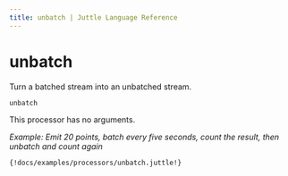 ```yaml
---
title: unbatch | Juttle Language Reference
---
```


unbatch 
=======

Turn a batched stream into an unbatched stream.

``` 
unbatch
```

This processor has no arguments.

_Example: Emit 20 points, batch every five seconds, count the result, then unbatch and count again_

```
{!docs/examples/processors/unbatch.juttle!}
```

